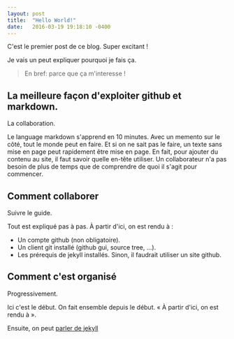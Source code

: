 ```yaml
---
layout: post
title:  "Hello World!"
date:   2016-03-19 19:18:10 -0400
---
```

C'est le premier post de ce blog. Super excitant !

Je vais un peut expliquer pourquoi je fais ça. 

> En bref: parce que ça m'interesse !

## La meilleure façon d'exploiter github et markdown.

La collaboration. 

Le language markdown s'apprend en 10 minutes. Avec un memento sur le côté, tout le monde peut en faire. Et si on ne sait pas le faire, un texte sans mise en page peut rapidement être mise en page. En fait, pour ajouter du contenu au site, il faut savoir quelle en-tête utiliser. Un collaborateur n'a pas besoin de plus de temps que de comprendre de quoi il s'agit pour commencer. 

## Comment collaborer

Suivre le guide.

Tout est expliqué pas à pas. À partir d'ici, on est rendu à :

* Un compte github (non obligatoire).
* Un client git installé (github gui, source tree, …).
* Les prérequis de jekyll installés. Sinon, il faudrait utiliser un site github. 

## Comment c'est organisé

Progressivement.

Ici c'est le début. On fait ensemble depuis le début. « À partir d'ici, on est rendu à ».

Ensuite, on peut [parler de jekyll][suite]

[suite]: http://www.hub.sgdjs.net/2016/03/23/simplicite.html
